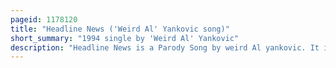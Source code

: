 ```yaml
---
pageid: 1178120
title: "Headline News ('Weird Al' Yankovic song)"
short_summary: "1994 single by 'Weird Al' Yankovic"
description: "Headline News is a Parody Song by weird Al yankovic. It is a Parody of crash Test Dummies' 1993 Hit Mmm Mmm Mmm Mmm. It was released as the Lead-Off single for the Compilation Box set Permanent Record: Al in the Box on September 27, 1994. The Song was written after yankovic's Label insisted he write a new Song to promote the Album Yankovic in Turn combined the Music of the Song Crash Test Dummies' with three News Stories which were popular in late 1993 and early 1994."
---
```

